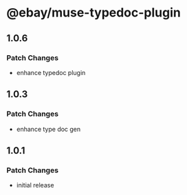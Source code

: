 # @ebay/muse-typedoc-plugin

## 1.0.6

### Patch Changes

- enhance typedoc plugin

## 1.0.3

### Patch Changes

- enhance type doc gen

## 1.0.1

### Patch Changes

- initial release

